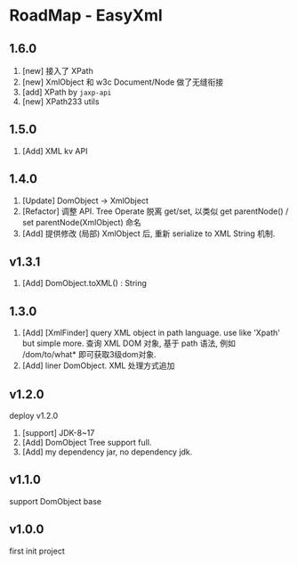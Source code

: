 # RoadMap - EasyXml

## 1.6.0
1. [new] 接入了 XPath
2. [new] XmlObject 和 w3c Document/Node 做了无缝衔接 
3. [add] XPath by `jaxp-api`
4. [new] XPath233 utils


## 1.5.0
1. [Add] XML kv API


## 1.4.0
1. [Update] DomObject -> XmlObject
2. [Refactor] 调整 API. Tree Operate 脱离 get/set, 以类似 get parentNode() / set parentNode(XmlObject) 命名
3. [Add] 提供修改 (局部) XmlObject 后, 重新 serialize to XML String 机制. 

## v1.3.1
1. [Add] DomObject.toXML() : String

## 1.3.0
1. [Add] [XmlFinder] query XML object in path language. use like 'Xpath' but simple more.
    查询 XML DOM 对象, 基于 path 语法, 例如 /dom/to/what* 即可获取3级dom对象. 
2. [Add] liner DomObject. XML 处理方式追加

## v1.2.0
deploy v1.2.0
1. [support] JDK-8~17
2. [Add] DomObject Tree support full.
3. [Add] my dependency jar, no dependency jdk.
## v1.1.0
support DomObject base

## v1.0.0
first init project